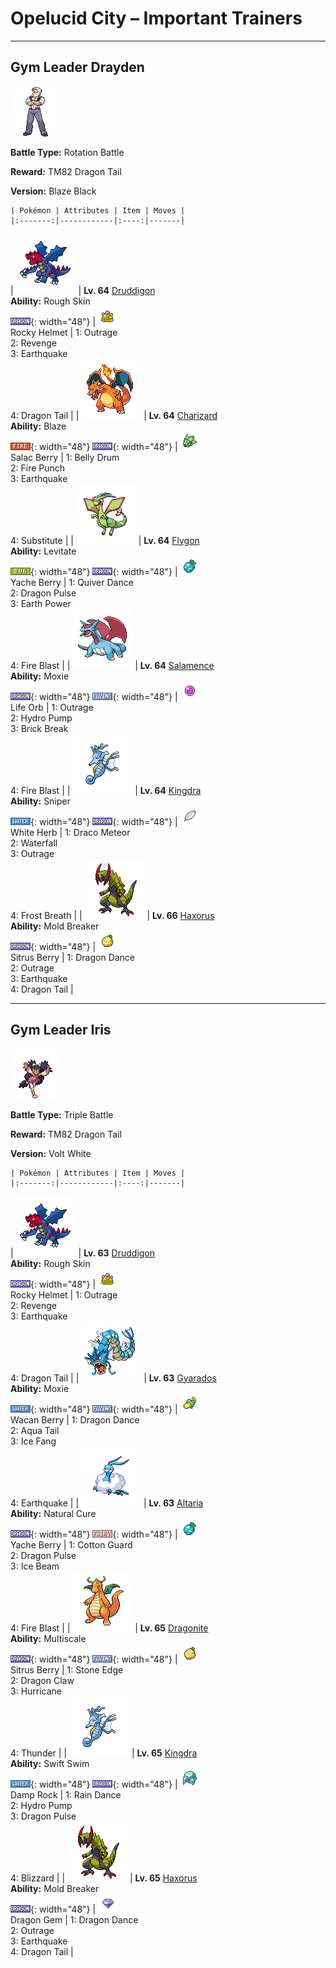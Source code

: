 # Opelucid City – Important Trainers

---

## Gym Leader Drayden

![Gym Leader Drayden](../../assets/important_trainers/drayden.png "Gym Leader Drayden")

**Battle Type:** Rotation Battle

**Reward:** TM82 Dragon Tail

**Version:** Blaze Black

    | Pokémon | Attributes | Item | Moves |
    |:-------:|------------|:----:|-------|
| ![Druddigon](../../assets/sprites/druddigon/front.png "Druddigon: It warms its body by absorbing sunlight with its wings. When its body temperature falls, it can no longer move.") | **Lv. 64** [Druddigon](../../pokemon/druddigon.md/)<br>**Ability:** <span class="tooltip" title="Inflicts damage to the attacker on contact.">Rough Skin</span><br>![dragon](../../assets/types/dragon.png "Dragon"){: width="48"} | ![Rocky Helmet](../../assets/items/rocky-helmet.png "Rocky Helmet")<br><span class="tooltip" title="If the holder of this item takes damage, the attacker will also be damaged upon contact.">Rocky Helmet</span> | 1: <span class='tooltip' title='The user rampages and attacks for two to three turns. It then becomes confused, however.'>Outrage</span><br>2: <span class='tooltip' title='An attack move that inflicts double the damage if the user has been hurt by the opponent in the same turn.'>Revenge</span><br>3: <span class='tooltip' title='The user sets off an earthquake that strikes those around it.'>Earthquake</span><br>4: <span class='tooltip' title='The user knocks away the target and drags out another Pokémon in its party. In the wild, the battle ends.'>Dragon Tail</span> |
| ![Charizard](../../assets/sprites/charizard/front.png "Charizard: It is said that Charizard’s fire burns hotter if it has experienced harsh battles.") | **Lv. 64** [Charizard](../../pokemon/charizard.md/)<br>**Ability:** <span class="tooltip" title="Powers up Fire-type moves in a pinch.">Blaze</span><br>![fire](../../assets/types/fire.png "Fire"){: width="48"} ![dragon](../../assets/types/dragon.png "Dragon"){: width="48"} | ![Salac Berry](../../assets/items/salac-berry.png "Salac Berry")<br><span class="tooltip" title="If held by a Pokémon, it raises its Speed stat in a pinch.">Salac Berry</span> | 1: <span class='tooltip' title='The user maximizes its Attack stat in exchange for HP equal to half its max HP.'>Belly Drum</span><br>2: <span class='tooltip' title='The target is punched with a fiery fist. It may also leave the target with a burn.'>Fire Punch</span><br>3: <span class='tooltip' title='The user sets off an earthquake that strikes those around it.'>Earthquake</span><br>4: <span class='tooltip' title='The user makes a copy of itself using some of its HP. The copy serves as the user’s decoy.'>Substitute</span> |
| ![Flygon](../../assets/sprites/flygon/front.png "Flygon: It whips up sandstorms with powerful flaps of its wings. It is known as “The Desert Spirit.”") | **Lv. 64** [Flygon](../../pokemon/flygon.md/)<br>**Ability:** <span class="tooltip" title="Gives full immunity to all Ground-type moves.">Levitate</span><br>![bug](../../assets/types/bug.png "Bug"){: width="48"} ![dragon](../../assets/types/dragon.png "Dragon"){: width="48"} | ![Yache Berry](../../assets/items/yache-berry.png "Yache Berry")<br><span class="tooltip" title="Weakens a supereffective Ice-type attack against the holding Pokémon.">Yache Berry</span> | 1: <span class='tooltip' title='The user lightly performs a beautiful, mystic dance. It boosts the user’s Sp. Atk, Sp. Def, and Speed stats.'>Quiver Dance</span><br>2: <span class='tooltip' title='The target is attacked with a shock wave generated by the user’s gaping mouth.'>Dragon Pulse</span><br>3: <span class='tooltip' title='The user makes the ground under the target erupt with power. It may also lower the target’s Sp. Def.'>Earth Power</span><br>4: <span class='tooltip' title='The target is attacked with an intense blast of all-consuming fire. It may also leave the target with a burn.'>Fire Blast</span> |
| ![Salamence](../../assets/sprites/salamence/front.png "Salamence: As a result of its long-held dream of flying, its cellular structure changed, and wings grew out.") | **Lv. 64** [Salamence](../../pokemon/salamence.md/)<br>**Ability:** <span class="tooltip" title="Boosts Attack after knocking out any Pokémon.">Moxie</span><br>![dragon](../../assets/types/dragon.png "Dragon"){: width="48"} ![flying](../../assets/types/flying.png "Flying"){: width="48"} | ![Life Orb](../../assets/items/life-orb.png "Life Orb")<br><span class="tooltip" title="An item to be held by a Pokémon. It boosts the power of moves, but at the cost of some HP on each hit.">Life Orb</span> | 1: <span class='tooltip' title='The user rampages and attacks for two to three turns. It then becomes confused, however.'>Outrage</span><br>2: <span class='tooltip' title='The target is blasted by a huge volume of water launched under great pressure.'>Hydro Pump</span><br>3: <span class='tooltip' title='The user attacks with a swift chop. It can also break any barrier such as Light Screen and Reflect.'>Brick Break</span><br>4: <span class='tooltip' title='The target is attacked with an intense blast of all-consuming fire. It may also leave the target with a burn.'>Fire Blast</span> |
| ![Kingdra](../../assets/sprites/kingdra/front.png "Kingdra: It lives in caves on the seafloor and creates giant whirlpools every time it moves.") | **Lv. 64** [Kingdra](../../pokemon/kingdra.md/)<br>**Ability:** <span class="tooltip" title="Powers up moves if they become critical hits.">Sniper</span><br>![water](../../assets/types/water.png "Water"){: width="48"} ![dragon](../../assets/types/dragon.png "Dragon"){: width="48"} | ![White Herb](../../assets/items/white-herb.png "White Herb")<br><span class="tooltip" title="An item to be held by a Pokémon. It restores any lowered stat in battle. It can be used only once.">White Herb</span> | 1: <span class='tooltip' title='Comets are summoned down from the sky onto the target. The attack’s recoil harshly reduces the user’s Sp. Atk stat.'>Draco Meteor</span><br>2: <span class='tooltip' title='The user charges at the target and may make it flinch. It can also be used to climb a waterfall.'>Waterfall</span><br>3: <span class='tooltip' title='The user rampages and attacks for two to three turns. It then becomes confused, however.'>Outrage</span><br>4: <span class='tooltip' title='The user blows a cold breath on the target. This attack always results in a critical hit.'>Frost Breath</span> |
| ![Haxorus](../../assets/sprites/haxorus/front.png "Haxorus: They are kind but can be relentless when defending territory. They challenge foes with tusks that can cut steel.") | **Lv. 66** [Haxorus](../../pokemon/haxorus.md/)<br>**Ability:** <span class="tooltip" title="Moves can be used regardless of Abilities.">Mold Breaker</span><br>![dragon](../../assets/types/dragon.png "Dragon"){: width="48"} | ![Sitrus Berry](../../assets/items/sitrus-berry.png "Sitrus Berry")<br><span class="tooltip" title="If held by a Pokémon, it heals the user’s HP a little.">Sitrus Berry</span> | 1: <span class='tooltip' title='The user vigorously performs a mystic, powerful dance that boosts its Attack and Speed stats.'>Dragon Dance</span><br>2: <span class='tooltip' title='The user rampages and attacks for two to three turns. It then becomes confused, however.'>Outrage</span><br>3: <span class='tooltip' title='The user sets off an earthquake that strikes those around it.'>Earthquake</span><br>4: <span class='tooltip' title='The user knocks away the target and drags out another Pokémon in its party. In the wild, the battle ends.'>Dragon Tail</span> |

---

## Gym Leader Iris

![Gym Leader Iris](../../assets/important_trainers/iris.png "Gym Leader Iris")

**Battle Type:** Triple Battle

**Reward:** TM82 Dragon Tail

**Version:** Volt White

    | Pokémon | Attributes | Item | Moves |
    |:-------:|------------|:----:|-------|
| ![Druddigon](../../assets/sprites/druddigon/front.png "Druddigon: It warms its body by absorbing sunlight with its wings. When its body temperature falls, it can no longer move.") | **Lv. 63** [Druddigon](../../pokemon/druddigon.md/)<br>**Ability:** <span class="tooltip" title="Inflicts damage to the attacker on contact.">Rough Skin</span><br>![dragon](../../assets/types/dragon.png "Dragon"){: width="48"} | ![Rocky Helmet](../../assets/items/rocky-helmet.png "Rocky Helmet")<br><span class="tooltip" title="If the holder of this item takes damage, the attacker will also be damaged upon contact.">Rocky Helmet</span> | 1: <span class='tooltip' title='The user rampages and attacks for two to three turns. It then becomes confused, however.'>Outrage</span><br>2: <span class='tooltip' title='An attack move that inflicts double the damage if the user has been hurt by the opponent in the same turn.'>Revenge</span><br>3: <span class='tooltip' title='The user sets off an earthquake that strikes those around it.'>Earthquake</span><br>4: <span class='tooltip' title='The user knocks away the target and drags out another Pokémon in its party. In the wild, the battle ends.'>Dragon Tail</span> |
| ![Gyarados](../../assets/sprites/gyarados/front.png "Gyarados: Once it begins to rampage, a Gyarados will burn everything down, even in a harsh storm.") | **Lv. 63** [Gyarados](../../pokemon/gyarados.md/)<br>**Ability:** <span class="tooltip" title="Boosts Attack after knocking out any Pokémon.">Moxie</span><br>![water](../../assets/types/water.png "Water"){: width="48"} ![flying](../../assets/types/flying.png "Flying"){: width="48"} | ![Wacan Berry](../../assets/items/wacan-berry.png "Wacan Berry")<br><span class="tooltip" title="Weakens a supereffective Electric-type attack against the holding Pokémon.">Wacan Berry</span> | 1: <span class='tooltip' title='The user vigorously performs a mystic, powerful dance that boosts its Attack and Speed stats.'>Dragon Dance</span><br>2: <span class='tooltip' title='The user attacks by swinging its tail as if it were a vicious wave in a raging storm.'>Aqua Tail</span><br>3: <span class='tooltip' title='The user bites with cold-infused fangs. It may also make the target flinch or leave it frozen.'>Ice Fang</span><br>4: <span class='tooltip' title='The user sets off an earthquake that strikes those around it.'>Earthquake</span> |
| ![Altaria](../../assets/sprites/altaria/front.png "Altaria: If it bonds with a person, it will gently envelop the friend with its soft wings, then hum.") | **Lv. 63** [Altaria](../../pokemon/altaria.md/)<br>**Ability:** <span class="tooltip" title="All status problems heal when it switches out.">Natural Cure</span><br>![dragon](../../assets/types/dragon.png "Dragon"){: width="48"} ![fairy](../../assets/types/fairy.png "Fairy"){: width="48"} | ![Yache Berry](../../assets/items/yache-berry.png "Yache Berry")<br><span class="tooltip" title="Weakens a supereffective Ice-type attack against the holding Pokémon.">Yache Berry</span> | 1: <span class='tooltip' title='The user protects itself by wrapping its body in soft cotton, drastically raising the user’s Defense stat.'>Cotton Guard</span><br>2: <span class='tooltip' title='The target is attacked with a shock wave generated by the user’s gaping mouth.'>Dragon Pulse</span><br>3: <span class='tooltip' title='The target is struck with an icy-cold beam of energy. It may also freeze the target solid.'>Ice Beam</span><br>4: <span class='tooltip' title='The target is attacked with an intense blast of all-consuming fire. It may also leave the target with a burn.'>Fire Blast</span> |
| ![Dragonite](../../assets/sprites/dragonite/front.png "Dragonite: It is said to make its home somewhere in the sea. It guides crews of shipwrecks to shore.") | **Lv. 65** [Dragonite](../../pokemon/dragonite.md/)<br>**Ability:** <span class="tooltip" title="Reduces damage when HP is full.">Multiscale</span><br>![dragon](../../assets/types/dragon.png "Dragon"){: width="48"} ![flying](../../assets/types/flying.png "Flying"){: width="48"} | ![Sitrus Berry](../../assets/items/sitrus-berry.png "Sitrus Berry")<br><span class="tooltip" title="If held by a Pokémon, it heals the user’s HP a little.">Sitrus Berry</span> | 1: <span class='tooltip' title='The user stabs the foe with sharpened stones from below. It has a high critical-hit ratio.'>Stone Edge</span><br>2: <span class='tooltip' title='The user slashes the target with huge, sharp claws.'>Dragon Claw</span><br>3: <span class='tooltip' title='The user attacks by wrapping its opponent in a fierce wind that flies up into the sky. It may also confuse the target.'>Hurricane</span><br>4: <span class='tooltip' title='A wicked thunderbolt is dropped on the target to inflict damage. It may also leave the target with paralysis.'>Thunder</span> |
| ![Kingdra](../../assets/sprites/kingdra/front.png "Kingdra: It lives in caves on the seafloor and creates giant whirlpools every time it moves.") | **Lv. 65** [Kingdra](../../pokemon/kingdra.md/)<br>**Ability:** <span class="tooltip" title="Boosts the Pokémon’s Speed in rain.">Swift Swim</span><br>![water](../../assets/types/water.png "Water"){: width="48"} ![dragon](../../assets/types/dragon.png "Dragon"){: width="48"} | ![Damp Rock](../../assets/items/damp-rock.png "Damp Rock")<br><span class="tooltip" title="A Pokémon held item that extends the duration of the move Rain Dance used by the holder.">Damp Rock</span> | 1: <span class='tooltip' title='The user summons a heavy rain that falls for five turns, powering up Water-type moves.'>Rain Dance</span><br>2: <span class='tooltip' title='The target is blasted by a huge volume of water launched under great pressure.'>Hydro Pump</span><br>3: <span class='tooltip' title='The target is attacked with a shock wave generated by the user’s gaping mouth.'>Dragon Pulse</span><br>4: <span class='tooltip' title='A howling blizzard is summoned to strike the opposing team. It may also freeze them solid.'>Blizzard</span> |
| ![Haxorus](../../assets/sprites/haxorus/front.png "Haxorus: They are kind but can be relentless when defending territory. They challenge foes with tusks that can cut steel.") | **Lv. 65** [Haxorus](../../pokemon/haxorus.md/)<br>**Ability:** <span class="tooltip" title="Moves can be used regardless of Abilities.">Mold Breaker</span><br>![dragon](../../assets/types/dragon.png "Dragon"){: width="48"} | ![Dragon Gem](../../assets/items/dragon-gem.png "Dragon Gem")<br><span class="tooltip" title="A gem with a draconic essence.  When held, it strengthens the power of a Dragon-type move only once.">Dragon Gem</span> | 1: <span class='tooltip' title='The user vigorously performs a mystic, powerful dance that boosts its Attack and Speed stats.'>Dragon Dance</span><br>2: <span class='tooltip' title='The user rampages and attacks for two to three turns. It then becomes confused, however.'>Outrage</span><br>3: <span class='tooltip' title='The user sets off an earthquake that strikes those around it.'>Earthquake</span><br>4: <span class='tooltip' title='The user knocks away the target and drags out another Pokémon in its party. In the wild, the battle ends.'>Dragon Tail</span> |

